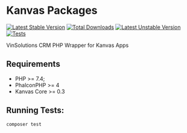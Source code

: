 Kanvas Packages
============

[![Latest Stable Version](https://poser.pugx.org/kanvas/packages/v)](//packagist.org/packages/kanvas/packages) [![Total Downloads](https://poser.pugx.org/kanvas/packages/downloads)](//packagist.org/packages/kanvas/packages) [![Latest Unstable Version](https://poser.pugx.org/kanvas/packages/v/unstable)](//packagist.org/packages/kanvas/packages) 
[![Tests](https://github.com/bakaphp/kanvas-packages/workflows/Tests/badge.svg?branch=development)](https://github.com/bakaphp/kanvas-packages/actions?query=workflow%3ATests)

VinSolutions CRM PHP Wrapper for Kanvas Apps

Requirements
------------

* PHP >= 7.4;
* PhalconPHP >= 4
* Kanvas Core >= 0.3

Running Tests:
--------
 
    composer test